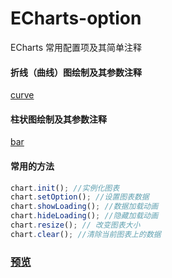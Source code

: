 # ECharts-option

ECharts 常用配置项及其简单注释    

#### 折线（曲线）图绘制及其参数注释    

[curve](./curve/index.html)
#### 柱状图绘制及其参数注释
[bar](./bar/index.html)  

#### 常用的方法

```javascript
chart.init(); //实例化图表 
chart.setOption(); //设置图表数据
chart.showLoading(); //数据加载动画 
chart.hideLoading(); //隐藏加载动画
chart.resize(); // 改变图表大小 
chart.clear(); //清除当前图表上的数据 
```
### [预览](https://felix-wdl.github.io/ECharts-option/)
